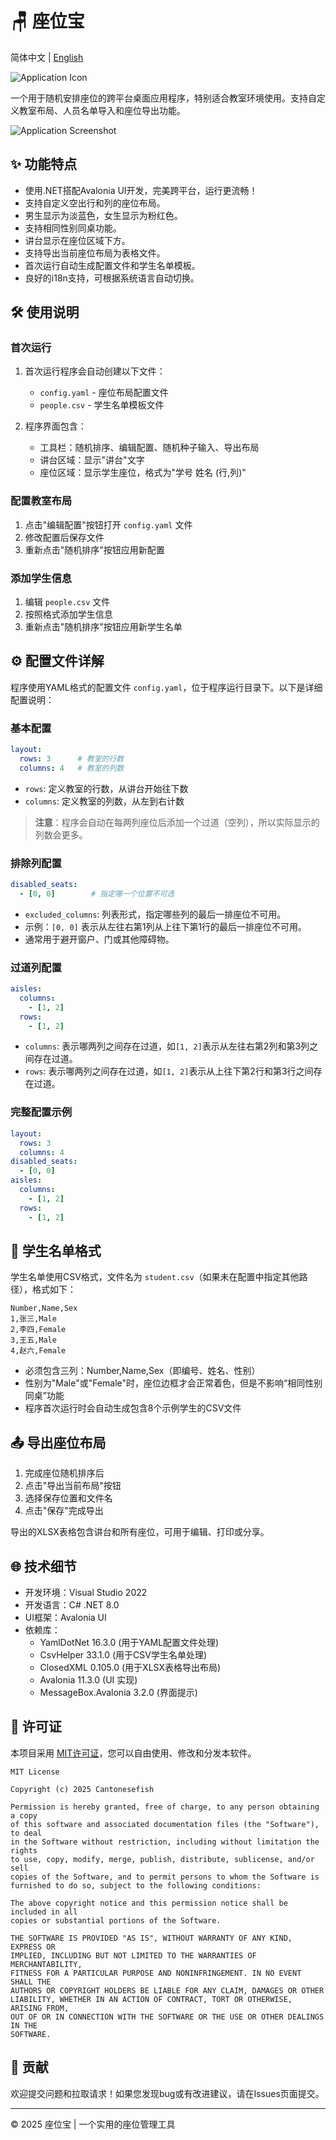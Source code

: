 # 🪑 座位宝

简体中文 | [English](README.md)

![Application Icon](Project.png)

一个用于随机安排座位的跨平台桌面应用程序，特别适合教室环境使用。支持自定义教室布局、人员名单导入和座位导出功能。

![Application Screenshot](screenshot.png)

## ✨ 功能特点

- 使用.NET搭配Avalonia UI开发，完美跨平台，运行更流畅！
- 支持自定义空出行和列的座位布局。
- 男生显示为淡蓝色，女生显示为粉红色。
- 支持相同性别同桌功能。
- 讲台显示在座位区域下方。
- 支持导出当前座位布局为表格文件。
- 首次运行自动生成配置文件和学生名单模板。
- 良好的i18n支持，可根据系统语言自动切换。

## 🛠 使用说明

### 首次运行

1. 首次运行程序会自动创建以下文件：
   - `config.yaml` - 座位布局配置文件
   - `people.csv` - 学生名单模板文件

2. 程序界面包含：
   - 工具栏：随机排序、编辑配置、随机种子输入、导出布局
   - 讲台区域：显示"讲台"文字
   - 座位区域：显示学生座位，格式为"学号 姓名 (行,列)"

### 配置教室布局

1. 点击"编辑配置"按钮打开 `config.yaml` 文件
2. 修改配置后保存文件
3. 重新点击"随机排序"按钮应用新配置

### 添加学生信息

1. 编辑 `people.csv` 文件
2. 按照格式添加学生信息
3. 重新点击"随机排序"按钮应用新学生名单

## ⚙️ 配置文件详解

程序使用YAML格式的配置文件 `config.yaml`，位于程序运行目录下。以下是详细配置说明：

### 基本配置

```yaml
layout:
  rows: 3      # 教室的行数
  columns: 4   # 教室的列数
```

- `rows`: 定义教室的行数，从讲台开始往下数
- `columns`: 定义教室的列数，从左到右计数

> **注意**：程序会自动在每两列座位后添加一个过道（空列），所以实际显示的列数会更多。

### 排除列配置

```yaml
disabled_seats:
  - [0, 0]        # 指定哪一个位置不可选
```

- `excluded_columns`: 列表形式，指定哪些列的最后一排座位不可用。
- 示例：`[0, 0]` 表示从左往右第1列从上往下第1行的最后一排座位不可用。
- 通常用于避开窗户、门或其他障碍物。

### 过道列配置

```yaml
aisles:
  columns:
    - [1, 2]
  rows:
    - [1, 2]
```

- `columns`: 表示哪两列之间存在过道，如`[1, 2]`表示从左往右第2列和第3列之间存在过道。
- `rows`: 表示哪两列之间存在过道，如`[1, 2]`表示从上往下第2行和第3行之间存在过道。

### 完整配置示例

```yaml
layout:
  rows: 3
  columns: 4
disabled_seats:
  - [0, 0]
aisles:
  columns:
    - [1, 2]
  rows:
    - [1, 2]
```

## 📄 学生名单格式

学生名单使用CSV格式，文件名为 `student.csv`（如果未在配置中指定其他路径），格式如下：

```csv
Number,Name,Sex
1,张三,Male
2,李四,Female
3,王五,Male
4,赵六,Female
```

- 必须包含三列：Number,Name,Sex（即编号、姓名、性别）
- 性别为"Male"或"Female"时，座位边框才会正常着色，但是不影响“相同性别同桌”功能
- 程序首次运行时会自动生成包含8个示例学生的CSV文件

## 📤 导出座位布局

1. 完成座位随机排序后
2. 点击"导出当前布局"按钮
3. 选择保存位置和文件名
5. 点击"保存"完成导出

导出的XLSX表格包含讲台和所有座位，可用于编辑、打印或分享。

## 🌐 技术细节

- 开发环境：Visual Studio 2022
- 开发语言：C# .NET 8.0
- UI框架：Avalonia UI
- 依赖库：
  - YamlDotNet 16.3.0 (用于YAML配置文件处理)
  - CsvHelper 33.1.0 (用于CSV学生名单处理)
  - ClosedXML 0.105.0 (用于XLSX表格导出布局)
  - Avalonia 11.3.0 (UI 实现)
  - MessageBox.Avalonia 3.2.0 (界面提示)

## 📄 许可证

本项目采用 [MIT许可证](LICENSE)，您可以自由使用、修改和分发本软件。

```
MIT License

Copyright (c) 2025 Cantonesefish

Permission is hereby granted, free of charge, to any person obtaining a copy
of this software and associated documentation files (the "Software"), to deal
in the Software without restriction, including without limitation the rights
to use, copy, modify, merge, publish, distribute, sublicense, and/or sell
copies of the Software, and to permit persons to whom the Software is
furnished to do so, subject to the following conditions:

The above copyright notice and this permission notice shall be included in all
copies or substantial portions of the Software.

THE SOFTWARE IS PROVIDED "AS IS", WITHOUT WARRANTY OF ANY KIND, EXPRESS OR
IMPLIED, INCLUDING BUT NOT LIMITED TO THE WARRANTIES OF MERCHANTABILITY,
FITNESS FOR A PARTICULAR PURPOSE AND NONINFRINGEMENT. IN NO EVENT SHALL THE
AUTHORS OR COPYRIGHT HOLDERS BE LIABLE FOR ANY CLAIM, DAMAGES OR OTHER
LIABILITY, WHETHER IN AN ACTION OF CONTRACT, TORT OR OTHERWISE, ARISING FROM,
OUT OF OR IN CONNECTION WITH THE SOFTWARE OR THE USE OR OTHER DEALINGS IN THE
SOFTWARE.
```

## 🤝 贡献

欢迎提交问题和拉取请求！如果您发现bug或有改进建议，请在Issues页面提交。

---

© 2025 座位宝 | 一个实用的座位管理工具